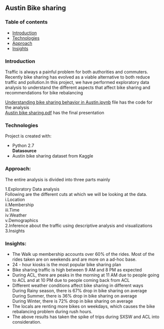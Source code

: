 ## Austin Bike sharing

### Table of contents
* [Introduction](#introduction)
* [Technologies](#technologies)
* [Approach](#approach)
* [Insights](#insights)

### Introduction
Traffic is always a painful problem for both authorities and commuters. Recently bike sharing has evolved as a viable alternative to both reduce traffic and pollution.In this project, we have performed exploratory data analysis to understand the different aspects that affect bike sharing and recommendations for bike rebalancing

[Understanding bike sharing behavior in Austin.ipynb](https://github.com/akhilesh-reddy/Visualizing-different-factors-that-affect-Austin-bike-sharing-and-insights-for-bike-rebalancing/blob/master/Understanding%20bike%20sharing%20behavior%20in%20Austin.ipynb) file has the code for the analysis   
[Austin bike sharing.pdf](https://github.com/akhilesh-reddy/Visualizing-different-factors-that-affect-Austin-bike-sharing-and-insights-for-bike-rebalancing/blob/master/Austin%20bike%20sharing.pdf) has the final presentation

### Technologies
Project is created with:
* Python 2.7   
**Datasource**
* Austin bike sharing dataset from Kaggle   

### Approach:
The entire analysis is divided into three parts mainly

1.Exploratory Data analysis  
    Following are the different cuts at which we will be looking at the data.  
    i.Location  
    ii.Membership      
    iii.Time   
    iv.Weather   
    v.Demographics    
2.Inference about the traffic using descriptive analysis and visualizations  
3.Insights   

### Insights:
* The Walk up membership accounts over 60% of the rides. Most of the rides taken are on weekends and are more on a ad-hoc base.  
* 24 - hour kiosks is the most popular bike sharing plan  
* Bike sharing traffic is high between 9 AM and 8 PM as expected  
* During ACL, there are peaks in the morning at 11 AM due to people going to ACL and at 10 PM due to people coming back from ACL   
* Different weather conditions affect bike sharing in different ways  
    During Rainy season, there is 67% drop in bike sharing on average    
    During Summer, there is 36% drop in bike sharing on average   
    During Winter, there is 72% drop in bike sharing on average   
* The locals are renting more bikes on weekdays, which causes the bike rebalancing problem during rush hours.  
* The above results has taken the spike of trips during SXSW and ACL into consideration.  


